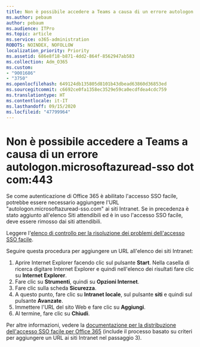 ```yaml
---
title: Non è possibile accedere a Teams a causa di un errore autologon.microsoftazuread-sso.com:443
ms.author: pebaum
author: pebaum
ms.audience: ITPro
ms.topic: article
ms.service: o365-administration
ROBOTS: NOINDEX, NOFOLLOW
localization_priority: Priority
ms.assetid: 686e8f18-b871-4dd2-864f-8562947ab583
ms.collection: Adm_O365
ms.custom:
- "9001686"
- "3750"
ms.openlocfilehash: 649124db135805d8101b43dbead63860d36853ed
ms.sourcegitcommit: c6692ce0fa1358ec3529e59ca0ecdfdea4cdc759
ms.translationtype: HT
ms.contentlocale: it-IT
ms.lasthandoff: 09/15/2020
ms.locfileid: "47799964"
---
```

# <a name="unable-to-log-into-teams-due-to-error-autologonmicrosoftazuread-sso-dot-com443"></a>Non è possibile accedere a Teams a causa di un errore autologon.microsoftazuread-sso dot com:443

Se come autenticazione di Office 365 è abilitato l'accesso SSO facile, potrebbe essere necessario aggiungere l'URL "autologon.microsoftazuread-sso.com" ai siti Intranet.  Se in precedenza è stato aggiunto all'elenco Siti attendibili ed è in uso l'accesso SSO facile, deve essere rimosso dai siti attendibili.

Leggere l'[elenco di controllo per la risoluzione dei problemi dell'accesso SSO facile](https://docs.microsoft.com/azure/active-directory/hybrid/tshoot-connect-sso#troubleshooting-checklist).

Seguire questa procedura per aggiungere un URL all'elenco dei siti Intranet:

1. Aprire Internet Explorer facendo clic sul pulsante **Start**. Nella casella di ricerca digitare Internet Explorer e quindi nell'elenco dei risultati fare clic su **Internet Explorer**.
2. Fare clic su **Strumenti**, quindi su **Opzioni Internet**.
3. Fare clic sulla scheda **Sicurezza**.
4. A questo punto, fare clic su **Intranet locale**, sul pulsante **siti** e quindi sul pulsante **Avanzate**.
5. Immettere l'URL del sito Web e fare clic su **Aggiungi**.
6. Al termine, fare clic su **Chiudi**.

Per altre informazioni, vedere la [documentazione per la distribuzione dell'accesso SSO facile per Office 365](https://docs.microsoft.com/azure/active-directory/hybrid/how-to-connect-sso-quick-start) (include il processo basato su criteri per aggiungere un URL ai siti Intranet nel passaggio 3).
